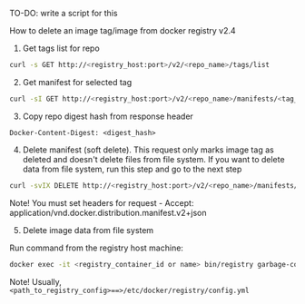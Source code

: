 
TO-DO: write a script for this

How to delete an image tag/image from docker registry v2.4

1) Get tags list for repo

```sh
curl -s GET http://<registry_host:port>/v2/<repo_name>/tags/list
```

2) Get manifest for selected tag

```sh
curl -sI GET http://<registry_host:port>/v2/<repo_name>/manifests/<tag_name>
```

3) Copy repo digest hash from response header

```
Docker-Content-Digest: <digest_hash>
```

4) Delete manifest (soft delete). This request only marks image tag as deleted and doesn't delete files from file system. If you want to delete data from file system, run this step and go to the next step

```sh
curl -svIX DELETE http://<registry_host:port>/v2/<repo_name>/manifests/<digest_hash>
```
  Note! You must set headers for request - Accept: application/vnd.docker.distribution.manifest.v2+json

5) Delete image data from file system

  Run command from the registry host machine:
```sh
docker exec -it <registry_container_id or name> bin/registry garbage-collect <path/to/registry/config.yml>
```

  Note! Usually, `<path_to_registry_config>==>/etc/docker/registry/config.yml`
